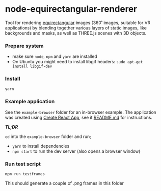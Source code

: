 # node-equirectangular-renderer

Tool for rendering [equirectangular](https://en.wikipedia.org/wiki/Equirectangular_projection) images (360˚ images, suitable for VR applications)
by blending together various layers of static images, like backgrounds and masks, as well as THREE.js scenes with 3D objects.

### Prepare system
* make sure `node`, `npm` and `yarn` are installed
* On Ubuntu you might need to install libgif headers: `sudo apt-get install libgif-dev`

### Install
```bash
yarn
```

### Example application

See the ```example-browser``` folder for an in-browser example. The application was created using [Create React App](https://github.com/facebookincubator/create-react-app), see it [README.md](example-browser/README.md) for instructions.

***TL;DR***

```cd``` into the ```example-browser``` folder and run;
* ```yarn``` to install dependencies
* ```npm start``` to run the dev server (also opens a browser window)


### Run test script
```
npm run testframes
```

This should generate a couple of .png frames in this folder
